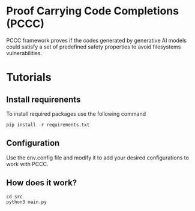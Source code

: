 # Proof Carrying Code Completions (PCCC) 
PCCC framework proves if the codes generated by generative AI models could satisfy a set of predefined safety properties to avoid filesystems vulnerabilities.


# Tutorials
## Install requirenents
To install required packages use the following command
```
pip install -r requirements.txt
```
## Configuration
Use the env.config file and modify it to add your desired configurations to work with PCCC.
## How does it work?

```
cd src
python3 main.py
```

